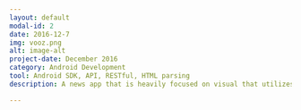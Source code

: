 ```yaml
---
layout: default
modal-id: 2
date: 2016-12-7
img: vooz.png
alt: image-alt
project-date: December 2016
category: Android Development
tool: Android SDK, API, RESTful, HTML parsing
description: A news app that is heavily focused on visual that utilizes the Vice API to get the latest news on Vice.com. The app also create customized feed based on users' favorite topics. <a href="https://github.com/joelimyx/project-3"><img src="https://s-media-cache-ak0.pinimg.com/736x/2c/b6/70/2cb670b6ddd8922a1c1b2fee4f6f758c.jpg" height=100px/></a>

---
```

